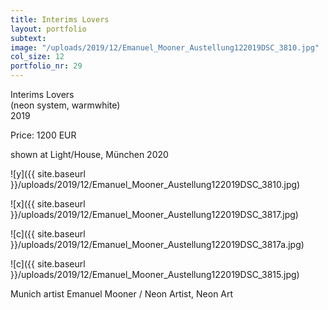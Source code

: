 ```yaml
---
title: Interims Lovers
layout: portfolio
subtext: 
image: "/uploads/2019/12/Emanuel_Mooner_Austellung122019DSC_3810.jpg"
col_size: 12
portfolio_nr: 29
---
```


Interims Lovers  
(neon system, warmwhite)  
2019

Price: 1200 EUR

shown at Light/House, München 2020

![y]({{ site.baseurl }}/uploads/2019/12/Emanuel_Mooner_Austellung122019DSC_3810.jpg)

![x]({{ site.baseurl }}/uploads/2019/12/Emanuel_Mooner_Austellung122019DSC_3817.jpg)

![c]({{ site.baseurl }}/uploads/2019/12/Emanuel_Mooner_Austellung122019DSC_3817a.jpg)

![c]({{ site.baseurl }}/uploads/2019/12/Emanuel_Mooner_Austellung122019DSC_3815.jpg)

Munich artist Emanuel Mooner / Neon Artist, Neon Art